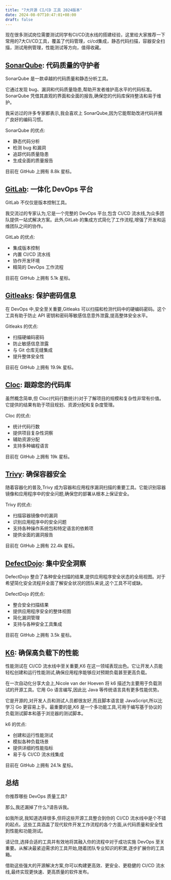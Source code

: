 ```yaml
---
title: "7大开源 CI/CD 工具 2024版本"
date: 2024-08-07T10:47:01+08:00
draft: false
---
```


现在很多测试岗位需要测试同学有CI/CD流水线的搭建经验，这里给大家推荐一下常用的7大CI/CD工具，覆盖了代码管理，ci/cd集成，静态代码扫描，容器安全扫描，测试用例管理，性能测试等方向，值得收藏。

## [SonarQube](https://github.com/SonarSource/sonarqube): 代码质量的守护者

SonarQube 是一款卓越的代码质量和静态分析工具。

它通过发现 bug、漏洞和代码质量隐患,帮助开发者维护高水平的代码标准。SonarQube 凭借其直观的界面和全面的报告,确保您的代码库保持整洁和易于维护。

我采访过的许多专家都表示,我会喜欢上 SonarQube,因为它能帮助改进代码并推广良好的编码习惯。

SonarQube 的优点:
- 静态代码分析
- 检测 bug 和漏洞
- 追踪代码质量隐患
- 生成全面的质量报告

目前在 GitHub 上拥有 8.8k 星标。

## [GitLab](https://about.gitlab.com/): 一体化 DevOps 平台
GitLab 不仅仅是版本控制工具。

我交流过的专家认为,它是一个完整的 DevOps 平台,包含 CI/CD 流水线,为众多团队提供一站式解决方案。此外,GitLab 的集成方式简化了工作流程,增强了开发和运维团队之间的协作。

GitLab 的优点:
- 集成版本控制
- 内置 CI/CD 流水线
- 协作开发环境
- 精简的 DevOps 工作流程

目前在 GitHub 上拥有 5.1k 星标。

## [Gitleaks](https://github.com/gitleaks/gitleaks): 保护密码信息
在 DevOps 中,安全至关重要,Gitleaks 可以扫描和检测代码中的硬编码密码。这个工具有助于防止 API 密钥和密码等敏感信息意外泄露,提高整体安全水平。

Gitleaks 的优点:
- 扫描硬编码密码
- 防止敏感信息泄露
- 与 Git 仓库无缝集成
- 提升整体安全性

目前在 GitHub 上拥有 19.9k 星标。

## [Cloc](https://github.com/AlDanial/cloc): 跟踪您的代码库
虽然概念简单,但 Cloc(代码行数统计)对于了解项目的规模和复杂性非常有价值。它提供的结果有助于项目规划、资源分配和复杂度管理。

Cloc 的优点:
- 统计代码行数
- 提供项目复杂性洞察
- 辅助资源分配
- 支持多种编程语言

目前在 GitHub 上拥有 19k 星标。

## [Trivy](https://github.com/aquasecurity/trivy): 确保容器安全
随着容器化的普及,Trivy 成为容器和应用程序漏洞扫描的重要工具。它能识别容器镜像和应用程序中的安全问题,确保您的部署从根本上保证安全。

Trivy 的优点:
- 扫描容器镜像中的漏洞
- 识别应用程序中的安全问题
- 支持各种操作系统包和特定语言的依赖项
- 提供全面的漏洞报告

目前在 GitHub 上拥有 22.4k 星标。

## [DefectDojo](https://github.com/DefectDojo/django-DefectDojo): 集中安全洞察
DefectDojo 整合了各种安全扫描的结果,提供应用程序安全状态的全局视图。对于希望简化安全流程并全面了解安全状况的团队来说,这个工具不可或缺。

DefectDojo 的优点:
- 整合安全扫描结果
- 提供应用程序安全的整体视图
- 简化漏洞管理
- 支持与各种安全工具集成

目前在 GitHub 上拥有 3.5k 星标。

## [K6](https://k6.io/): 确保高负载下的性能
性能测试在 CI/CD 流水线中至关重要,K6 在这一领域表现出色。它让开发人员能轻松创建和运行性能测试,确保应用程序能够应对预期负载甚至更高负载。

在一次自动化分享大会上,Nicole van der Hoeven 将 k6 描述为主要用于负载测试的开源工具。它用 Go 语言编写,因此比 Java 等传统语言具有更多性能优势。

它是开源的,对开发人员和测试人员都很友好,而且脚本语言是 JavaScript,所以比学习 Go 更容易上手。最重要的是,K6 是一个多功能工具,可用于编写基于协议的负载测试脚本和基于浏览器的测试脚本。

k6 的优点:
- 创建和运行性能测试
- 模拟各种负载场景
- 提供详细的性能指标
- 易于与 CI/CD 流水线集成

目前在 GitHub 上拥有 24.1k 星标。

## 总结

你推荐哪些 DevOps 质量工具?

那么,我还漏掉了什么?请告诉我。

如我所说,我知道选择很多,但将这些开源工具整合到你的 CI/CD 流水线中是个不错的起点。这些工具涵盖了现代软件开发工作流程的各个方面,从代码质量和安全性到性能和功能测试。

请记住,选择合适的工具并有效地将其融入你的流程中对于成功实施 DevOps 至关重要。从解决最紧迫需求的工具开始,随着团队专业知识的积累,逐步扩展你的工具箱。

借助这些强大的开源解决方案,你可以构建更高效、更安全、更稳健的 CI/CD 流水线,最终实现更快速、更高质量的软件发布。

